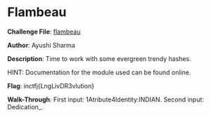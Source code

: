 # Flambeau

**Challenge File**: [flambeau](Handout/flambeau.py)  

**Author**: Ayushi Sharma

**Description**: 
Time to work with some evergreen trendy hashes.

HINT: Documentation for the module used can be found online.

**Flag**: inctfj{LngLivDR3vlution}

**Walk-Through**: First input: 1Atribute4Identity:INDIAN. Second input: Dedication_.

